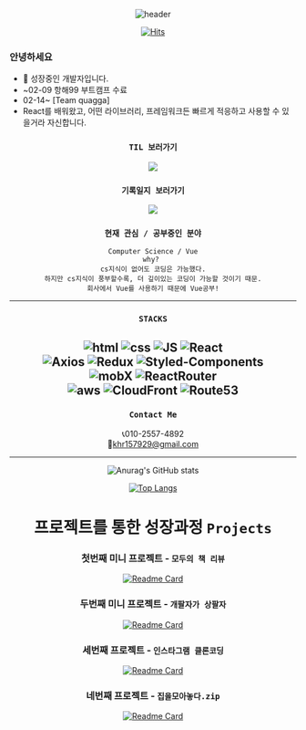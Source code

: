 <div align=center>

![header](https://capsule-render.vercel.app/api?type=waving&color=gradient&height=160&section=header&text=Ohyo&fontSize=70)
  
  
[![Hits](https://hits.seeyoufarm.com/api/count/incr/badge.svg?url=https%3A%2F%2Fgithub.com%2FO-h-y-o&count_bg=%2310C7B3&title_bg=%23555555&icon=&icon_color=%23CD9696&title=hits&edge_flat=false)](https://github.com/O-h-y-o)  
  
</div>

### 안녕하세요 </br>
- 🌱 성장중인 개발자입니다. </br>
- ~02-09 항해99 부트캠프 수료 
- 02-14~ [Team quagga]
- React를 배워왔고, 어떤 라이브러리, 프레임워크든 빠르게 적응하고 사용할 수 있을거라 자신합니다.

<div align=center>
 
### `TIL 보러가기` </br>
<a href="https://github.com/O-h-y-o/TIL">
  <img align="center" src="https://github-readme-stats.vercel.app/api/pin?username=O-h-y-o&repo=TIL&show_owner=true&theme=gruvbox" />
</a>
    
### `기록일지 보러가기` </br>
<a href="https://github.com/O-h-y-o/TECH">
  <img align="center" src="https://github-readme-stats.vercel.app/api/pin?username=O-h-y-o&repo=TECH&show_owner=true&theme=gruvbox" />
</a>

### `현재 관심 / 공부중인 분야` </br>
```
Computer Science / Vue
why? 
cs지식이 없어도 코딩은 가능했다.
하지만 cs지식이 풍부할수록, 더 깊이있는 코딩이 가능할 것이기 때문.
회사에서 Vue를 사용하기 때문에 Vue공부!
```

---

### `STACKS`

![html](https://img.shields.io/badge/Html-E34F26?style=flat-square&logo=Html5&logoColor=white)
![css](https://img.shields.io/badge/CSS-1572B6?style=flat-square&logo=CSS3&logoColor=white)
![JS](https://img.shields.io/badge/JavaScript-F7DF1E?style=flat-square&logo=JavaScript&logoColor=black)
![React](https://img.shields.io/badge/React%20-61DAFB?style=flat-square&logo=React&logoColor=black)
</br>
![Axios](https://img.shields.io/badge/Axios%20-red?style=flat-square&logo=axios&logoColor=black)
![Redux](https://img.shields.io/badge/Redux%20-764ABC?style=flat-square&logo=Redux&logoColor=black)
![Styled-Components](https://img.shields.io/badge/StyledComponents%20-DB7093?style=flat-square&logo=StyledComponents&logoColor=black)
</br>
![mobX](https://img.shields.io/badge/mobX%20-FF9955?style=flat-square&logo=mobX&logoColor=black)
![ReactRouter](https://img.shields.io/badge/ReactRouter%20-CA4245?style=flat-square&logo=ReactRouter&logoColor=black)
</br>
![aws](https://img.shields.io/badge/AWS%20-232F3E?style=flat-square&logo=AmazonAWS&logoColor=black)
![CloudFront](https://img.shields.io/badge/CloudFront%20-232F3E?style=flat-square&logo=AmazonAWS&logoColor=black)
![Route53](https://img.shields.io/badge/Route53%20-232F3E?style=flat-square&logo=AmazonAWS&logoColor=black)
---

### `Contact Me`
📞010-2557-4892 </br>
📧khr157929@gmail.com

---


![Anurag's GitHub stats](https://github-readme-stats.vercel.app/api?username=O-h-y-o&show_icons=true&theme=apprentice)

[![Top Langs](https://github-readme-stats.vercel.app/api/top-langs/?username=O-h-y-o&layout=compact&thema=apprentice)](https://github.com/O-h-y-o)

<!-- [![Solved.ac
프로필](http://mazassumnida.wtf/api/v2/generate_badge?boj=khr112)](https://solved.ac/khr112) -->


# 프로젝트를 통한 성장과정 `Projects`

### 첫번째 미니 프로젝트 - `모두의 책 리뷰`
[![Readme Card](https://github-readme-stats.vercel.app/api/pin?username=liamjeon&repo=project-bookreview&show_owner=true&theme=vue-dark)](https://github.com/liamjeon/project-bookreview)
### 두번째 미니 프로젝트 - `개팔자가 상팔자`
[![Readme Card](https://github-readme-stats.vercel.app/api/pin?username=HangHae-Team-9&repo=Front-End&show_owner=true&theme=vue-dark)](https://github.com/HangHae-Team-9/Front-End)
### 세번째 프로젝트 - `인스타그램 클론코딩`
[![Readme Card](https://github-readme-stats.vercel.app/api/pin?username=team7-clone-week&repo=Instagram&show_owner=true&theme=vue-dark)](https://github.com/team7-clone-week/Instagram)

### 네번째 프로젝트 - `집을모아놓다.zip`
[![Readme Card](https://github-readme-stats.vercel.app/api/pin?username=Team3-zip&repo=F-E&show_owner=true&theme=highcontrast)](https://github.com/Team3-zip/F-E)


</div>
